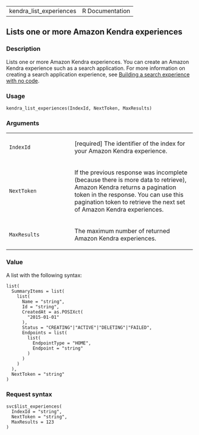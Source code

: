 <table style="width: 100%;">
<tbody>
<tr class="odd">
<td>kendra_list_experiences</td>
<td style="text-align: right;">R Documentation</td>
</tr>
</tbody>
</table>

## Lists one or more Amazon Kendra experiences

### Description

Lists one or more Amazon Kendra experiences. You can create an Amazon
Kendra experience such as a search application. For more information on
creating a search application experience, see [Building a search
experience with no
code](https://docs.aws.amazon.com/kendra/latest/dg/deploying-search-experience-no-code.html).

### Usage

    kendra_list_experiences(IndexId, NextToken, MaxResults)

### Arguments

<table>
<colgroup>
<col style="width: 35%" />
<col style="width: 65%" />
</colgroup>
<tbody>
<tr class="odd">
<td><code id="kendra_list_experiences_:_IndexId">IndexId</code></td>
<td><p>[required] The identifier of the index for your Amazon Kendra
experience.</p></td>
</tr>
<tr class="even">
<td><code id="kendra_list_experiences_:_NextToken">NextToken</code></td>
<td><p>If the previous response was incomplete (because there is more
data to retrieve), Amazon Kendra returns a pagination token in the
response. You can use this pagination token to retrieve the next set of
Amazon Kendra experiences.</p></td>
</tr>
<tr class="odd">
<td><code
id="kendra_list_experiences_:_MaxResults">MaxResults</code></td>
<td><p>The maximum number of returned Amazon Kendra
experiences.</p></td>
</tr>
</tbody>
</table>

### Value

A list with the following syntax:

    list(
      SummaryItems = list(
        list(
          Name = "string",
          Id = "string",
          CreatedAt = as.POSIXct(
            "2015-01-01"
          ),
          Status = "CREATING"|"ACTIVE"|"DELETING"|"FAILED",
          Endpoints = list(
            list(
              EndpointType = "HOME",
              Endpoint = "string"
            )
          )
        )
      ),
      NextToken = "string"
    )

### Request syntax

    svc$list_experiences(
      IndexId = "string",
      NextToken = "string",
      MaxResults = 123
    )

